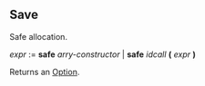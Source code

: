 ## Save

Safe allocation.

*expr* := **safe** *arry-constructor* | **safe** *idcall* **(** *expr* **)**

Returns an [Option](./kernel_option.md).
